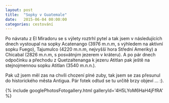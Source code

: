 ```yaml
---
layout: post
title:  "Sopky v Guatemale"
date:   2015-06-04 00:00:00
categories: cestování
---
```


Po návratu z El Miradoru se s výlety roztrhl pytel a tak jsem v následujících dnech vystoupal na sopky Acatenango (3976 m.n.m, s výhledem na aktivní sopku Fuego), Tajumulco (4220 m.n.m, nejvyšší hora Střední Ameriky) a Chicabal (2826 m.n.m, s posvátným jezerem v kráteru). A po pár dnech odpočinku a přechodu z Quetzaltenanga k jezeru Atitlan pak ještě na stejnojmennou sopku Atitlan (3540 m.n.n.).

Pak už jsem měl zas na chvíli chození plné zuby, tak jsem se zas přesunul do historického města Antigua. Pár fotek odtud se tu určitě brzy objeví … :).

{% include googlePhotosFotogallery.html galleryId='4H5LYoM6HaH4jFfRA' %}
